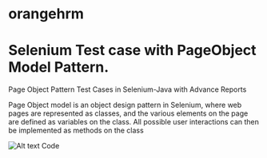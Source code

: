 # orangehrm

# Selenium Test case with PageObject Model Pattern.
Page Object Pattern Test Cases in Selenium-Java with Advance Reports


Page Object model is an object design pattern in Selenium, where web pages are represented as classes, and the various elements
on the page are defined as variables on the class. All possible user interactions can then be implemented as methods on the class


![Alt text](https://solutionscafe.files.wordpress.com/2014/01/untitled10.png "Page Object Model Example")
Code
